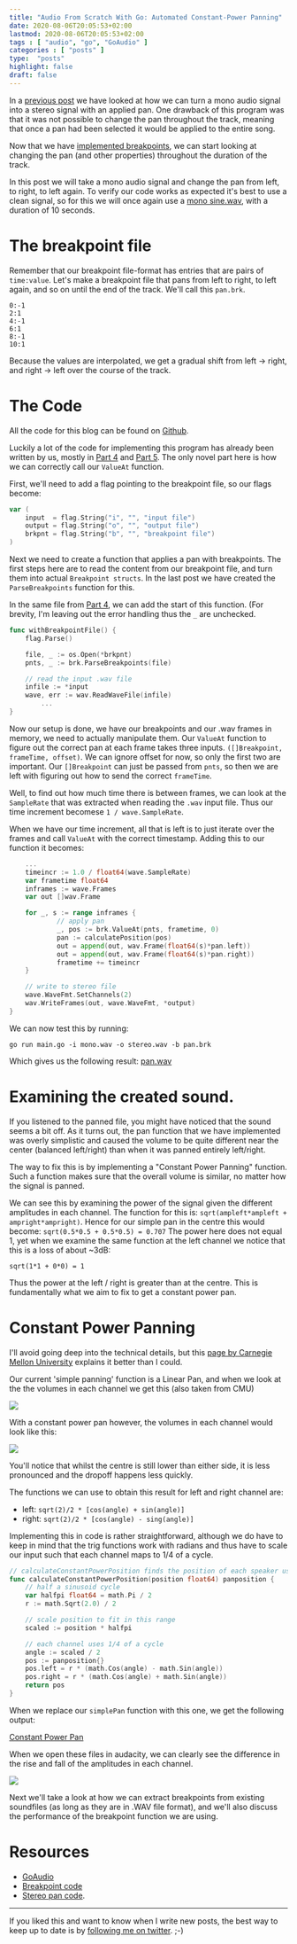```yaml
---
title: "Audio From Scratch With Go: Automated Constant-Power Panning"
date: 2020-08-06T20:05:53+02:00
lastmod: 2020-08-06T20:05:53+02:00
tags : [ "audio", "go", "GoAudio" ]
categories : [ "posts" ]
type:  "posts"
highlight: false
draft: false
---
```


In a [previous post](https://dylanmeeus.github.io/posts/audio-from-scratch-pt4) we have looked at
how we can turn a mono audio signal into a stereo signal with an applied pan. One drawback of this
program was that it was not possible to change the pan throughout the track, meaning that once a pan
had been selected it would be applied to the entire song. 

Now that we have [implemented breakpoints](https://dylanmeeus.github.io/posts/audio-from-scratch-pt5), we
can start looking at changing the pan (and other properties) throughout the duration of the track.

In this post we will take a mono audio signal and change the pan from left, to right, to left
again. To verify our code works as expected it's best to use a clean signal, so for this we will
once again use a [mono sine.wav](/audio/sine.wav), with a duration of 10 seconds.

# The breakpoint file

Remember that our breakpoint file-format has entries that are pairs of `time:value`. Let's make a
breakpoint file that pans from left to right, to left again, and so on until the end of the track.
We'll call this `pan.brk`.

```
0:-1
2:1
4:-1
6:1
8:-1
10:1
```
Because the values are interpolated, we get a gradual shift from left -> right, and right -> left
over the course of the track.

# The Code

All the code for this blog can be found on
[Github](https://github.com/DylanMeeus/GoAudio/tree/master/examples/stereopan).

Luckily a lot of the code for implementing this program has already been written by us, mostly in
[Part 4](https://dylanmeeus.github.io/posts/audio-from-scratch-pt3) and [Part
5](https://dylanmeeus.github.io/posts/audio-from-scratch-pt5). The only novel part here is how we
can correctly call our `ValueAt` function. 

First, we'll need to add a flag pointing to the breakpoint file, so our flags become:

```go
var (
	input  = flag.String("i", "", "input file")
	output = flag.String("o", "", "output file")
	brkpnt = flag.String("b", "", "breakpoint file")
)
```

Next we need to create a function that applies a pan with breakpoints. The first steps here are to
read the content from our breakpoint file, and turn them into actual `Breakpoint structs`. In the
last post we have created the `ParseBreakpoints` function for this. 

In the same file from [Part 4](https://dylanmeeus.github.com/posts/audio-from-scratch-pt4), we can
add the start of this function. (For brevity, I'm leaving out the error handling thus the `_` are
unchecked.


```go
func withBreakpointFile() {
	flag.Parse()

	file, _ := os.Open(*brkpnt)
	pnts, _ := brk.ParseBreakpoints(file)

	// read the input .wav file
	infile := *input
	wave, err := wav.ReadWaveFile(infile)
        ...
}
```

Now our setup is done, we have our breakpoints and our .wav frames in memory, we need to actually
manipulate them. Our `ValueAt` function to figure out the correct pan at each frame takes three
inputs. `([]Breakpoint, frameTime, offset)`.  We can ignore offset for now, so only the first two
are important. Our `[]Breakpoint` can just be passed from `pnts`, so then we are left with figuring
out how to send the correct `frameTime`.

Well, to find out how much time there is between frames, we can look at the `SampleRate` that was
extracted when reading the `.wav` input file. Thus our time increment becomese `1 /
wave.SampleRate`.

When we have our time increment, all that is left is to just iterate over the frames and call
`ValueAt` with the correct timestamp. Adding this to our function it becomes:

```go
    ...
    timeincr := 1.0 / float64(wave.SampleRate)
    var frametime float64
    inframes := wave.Frames
    var out []wav.Frame

    for _, s := range inframes {
            // apply pan
            _, pos := brk.ValueAt(pnts, frametime, 0)
            pan := calculatePosition(pos)
            out = append(out, wav.Frame(float64(s)*pan.left))
            out = append(out, wav.Frame(float64(s)*pan.right))
            frametime += timeincr
    }

    // write to stereo file 
    wave.WaveFmt.SetChannels(2)
    wav.WriteFrames(out, wave.WaveFmt, *output)
}
```

We can now test this by running:

```
go run main.go -i mono.wav -o stereo.wav -b pan.brk
```

Which gives us the following result: [pan.wav](/audio/part6/linearpan.wav)

# Examining the created sound.

If you listened to the panned file, you might have noticed that the sound seems a bit off. As it
turns out, the pan function that we have implemented was overly simplistic and caused the volume to
be quite different near the center (balanced left/right) than when it was panned entirely left/right.

The way to fix this is by implementing a "Constant Power Panning" function. Such a function makes
sure that the overall volume is similar, no matter how the signal is panned. 

We can see this by examining the power of the signal given the different amplitudes in each channel.
The function for this is: `sqrt(ampleft*ampleft + ampright*ampright)`. Hence for our simple pan in the centre this
would become: `sqrt(0.5*0.5 + 0.5*0.5) = 0.707` The power here does not equal 1, yet when we examine
the same function at the left channel we notice that this is a loss of about ~3dB: 

```
sqrt(1*1 + 0*0) = 1
```

Thus the power at the left / right is greater than at the centre. This is fundamentally what we aim
to fix to get a constant power pan.

# Constant Power Panning

I'll avoid going deep into the technical details, but this [page by Carnegie Mellon
University](https://www.cs.cmu.edu/~music/icm-online/readings/panlaws/) explains it better than I
could.

Our current 'simple panning' function is a Linear Pan, and when we look at the the volumes in each
channel we get this (also taken from CMU)

![](/audio/part6/linearpower.jpg)

With a constant power pan however, the volumes in each channel would look like this:

![](/audio/part6/constantpower.JPG)

You'll notice that whilst the centre is still lower than either side, it is less pronounced and the
dropoff happens less quickly.

The functions we can use to obtain this result for left and right channel are: 

- left: `sqrt(2)/2 * [cos(angle) + sin(angle)]`
- right: `sqrt(2)/2 * [cos(angle) - sing(angle)]`

Implementing this in code is rather straightforward, although we do have to keep in mind that the
trig functions work with radians and thus have to scale our input such that each channel maps to 1/4 of a cycle. 

```go
// calculateConstantPowerPosition finds the position of each speaker using a constant power function
func calculateConstantPowerPosition(position float64) panposition {
	// half a sinusoid cycle
	var halfpi float64 = math.Pi / 2
	r := math.Sqrt(2.0) / 2

	// scale position to fit in this range
	scaled := position * halfpi

	// each channel uses 1/4 of a cycle
	angle := scaled / 2
	pos := panposition{}
	pos.left = r * (math.Cos(angle) - math.Sin(angle))
	pos.right = r * (math.Cos(angle) + math.Sin(angle))
	return pos
}
```

When we replace our `simplePan` function with this one, we get the following output:

[Constant Power Pan](/audio/part6/constantpower.wav)

When we open these files in audacity, we can clearly see the difference in the rise and fall of the
amplitudes in each channel.

![](/audio/part6/audacity.JPG)

Next we'll take a look at how we can extract breakpoints from existing soundfiles (as long as they
are in .WAV file format), and we'll also discuss the performance of the breakpoint function we are
using.

# Resources

- [GoAudio](https://github.com/DylanMeeus/GoAudio)
- [Breakpoint code](https://github.com/DylanMeeus/GoAudio/blob/master/breakpoint/breakpoint.go)
- [Stereo pan code](https://github.com/DylanMeeus/GoAudio/tree/master/examples/stereopan).

------

If you liked this and want to know when I write new posts, the best way to keep up to date is by [following me on
twitter](https://twitter.com/DylanMeeus). ;-)
